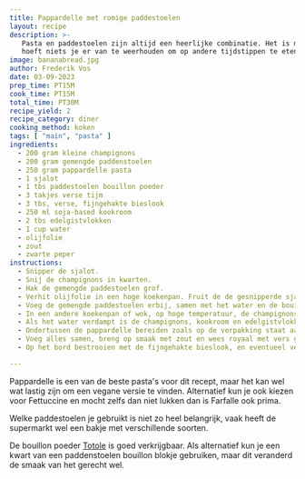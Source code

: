 ```yaml
---
title: Pappardelle met romige paddestoelen
layout: recipe
description: >-
   Pasta en paddestoelen zijn altijd een heerlijke combinatie. Het is makkelijk te maken, en hoewel je het misschien eerder in de herfst eet, 
   hoeft niets je er van te weerhouden om op andere tijdstippen te eten.
image: bananabread.jpg
author: Frederik Vos
date: 03-09-2023
prep_time: PT15M
cook_time: PT15M
total_time: PT30M
recipe_yield: 2
recipe_category: diner 
cooking_method: koken
tags: [ "main", "pasta" ]
ingredients:
  - 200 gram kleine champignons
  - 200 gram gemengde paddenstoelen
  - 250 gram pappardelle pasta
  - 1 sjalot
  - 1 tbs paddestoelen bouillon poeder
  - 3 takjes verse tijm
  - 3 tbs, verse, fijngehakte bieslook
  - 250 ml soja-based kookroom
  - 2 tbs edelgistvlokken
  - 1 cup water
  - olijfolie
  - zout 
  - zwarte peper
instructions:
  - Snipper de sjalot.
  - Snij de champignons in kwarten.
  - Hak de gemengde paddestoelen grof.
  - Verhit olijfolie in een hoge koekenpan. Fruit de de gesnipperde sjalot voor 5 minuten op matige temperatuur.
  - Voeg de gemengde paddestoelen erbij, samen met het water en de bouillon poeder, kook deze totdat het water verdampt is. Verhoog eventueel de temperatuur om het wat sneller te laten gaan. 
  - In een andere koekenpan of wok, op hoge temperatuur, de champignons mooi bruin bakken. Halverwege op smaak brengen met zout.
  - Als het water verdampt is de champignons, kookroom en edelgistvlokken toevoegen. Nog 5 a 6 min doorkoken.
  - Ondertussen de pappardelle bereiden zoals op de verpakking staat aangegeven.
  - Voeg alles samen, breng op smaak met zout en wees royaal met vers gemalen zwarte peper.
  - Op het bord bestrooien met de fijngehakte bieslook, en eventueel vegane geraspte kaas (italiaanse stijl of parmezaanse stijl).

---
```


Pappardelle is een van de beste pasta's voor dit recept, maar het kan wel wat lastig zijn om een vegane versie te vinden. 
Alternatief kun je ook kiezen voor Fettuccine en mocht zelfs dan niet lukken dan is Farfalle ook prima.

Welke paddestoelen je gebruikt is niet zo heel belangrijk, vaak heeft de supermarkt wel een bakje met verschillende soorten. 

De bouillon poeder [Totole](https://www.tjinstoko.eu/en/totole-granulated-mushroom-bouillon-227g.html) is goed verkrijgbaar. 
Als alternatief kun je een kwart van een paddenstoelen bouillon blokje gebruiken, maar dit veranderd de smaak van het gerecht wel.
